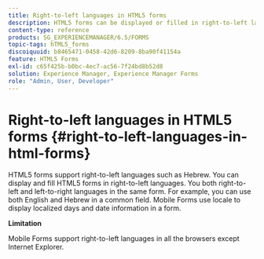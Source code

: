```yaml
---
title: Right-to-left languages in HTML5 forms
description: HTML5 forms can be displayed or filled in right-to-left languages, such as Hebrew.
content-type: reference
products: SG_EXPERIENCEMANAGER/6.5/FORMS
topic-tags: hTML5_forms
discoiquuid: b8465471-0458-42d6-8209-8ba90f41154a
feature: HTML5 Forms
exl-id: c65f425b-b0bc-4ec7-ac56-7f24bd8b52d8
solution: Experience Manager, Experience Manager Forms
role: "Admin, User, Developer"
---
```

# Right-to-left languages in HTML5 forms {#right-to-left-languages-in-html-forms}

HTML5 forms support right-to-left languages such as Hebrew. You can display and fill HTML5 forms in right-to-left languages. You both right-to-left and left-to-right languages in the same form. For example, you can use both English and Hebrew in a common field. Mobile Forms use locale to display localized days and date information in a form.

**Limitation**

Mobile Forms support right-to-left languages in all the browsers except Internet Explorer.
